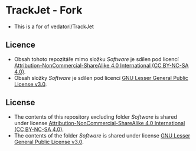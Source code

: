# TrackJet - Fork
* This is a for of vedatori/TrackJet

## Licence
* Obsah tohoto repozitáře mimo složku *Software* je sdílen pod licencí [Attribution-NonCommercial-ShareAlike 4.0 International (CC BY-NC-SA 4.0)](https://creativecommons.org/licenses/by-nc-sa/4.0/).
* Obsah složky *Software* je sdílen pod licencí [GNU Lesser General Public License v3.0](https://www.gnu.org/licenses/lgpl-3.0.en.html).

## License
* The contents of this repository excluding folder *Software* is shared under license [Attribution-NonCommercial-ShareAlike 4.0 International (CC BY-NC-SA 4.0)](https://creativecommons.org/licenses/by-nc-sa/4.0/).
* The contents of the folder *Software* is shared under license [GNU Lesser General Public License v3.0](https://www.gnu.org/licenses/lgpl-3.0.en.html).
